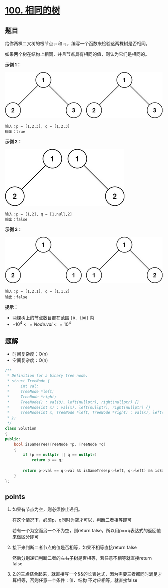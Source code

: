# [100. 相同的树](https://leetcode.cn/problems/same-tree/)



## 题目

给你两棵二叉树的根节点 `p` 和 `q` ，编写一个函数来检验这两棵树是否相同。

如果两个树在结构上相同，并且节点具有相同的值，则认为它们是相同的。

 

**示例 1：**

![img](./assets/ex1.jpg)

```
输入：p = [1,2,3], q = [1,2,3]
输出：true
```

**示例 2：**

![img](./assets/ex2.jpg)

```
输入：p = [1,2], q = [1,null,2]
输出：false
```

**示例 3：**

![img](./assets/ex3.jpg)

```
输入：p = [1,2,1], q = [1,1,2]
输出：false
```

 

**提示：**

- 两棵树上的节点数目都在范围 `[0, 100]` 内
- $-10^4 <= Node.val <= 10^4$



## 题解

- 时间复杂度：O(n)
- 空间复杂度：O(n)

```cpp
/**
 * Definition for a binary tree node.
 * struct TreeNode {
 *     int val;
 *     TreeNode *left;
 *     TreeNode *right;
 *     TreeNode() : val(0), left(nullptr), right(nullptr) {}
 *     TreeNode(int x) : val(x), left(nullptr), right(nullptr) {}
 *     TreeNode(int x, TreeNode *left, TreeNode *right) : val(x), left(left), right(right) {}
 * };
 */
class Solution
{
public:
    bool isSameTree(TreeNode *p, TreeNode *q)
    {
        if (p == nullptr || q == nullptr)
            return p == q;

        return p->val == q->val && isSameTree(p->left, q->left) && isSameTree(p->right, q->right);
    }
};
```





## points

1. 如果有节点为空，则必须停止递归。

   在这个情况下，必须p，q同时为空才可以，判断二者相等即可

   若有一个为空而另一个不为空，则return false，所以用p==q表达式的返回值来做区分即可

2. 接下来判断二者节点的值是否相等，如果不相等直接return false

   然后分别递归判断二者的左右子树是否相等，若任意不相等就直接return false

3. 2.的三点结合起来，就直接写一个&&的长表达式，因为需要三者都同时满足才算相等，否则任意一个条件：值、结构 不对应相等，就直接false